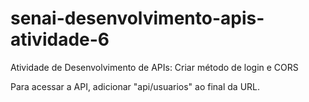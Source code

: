 # senai-desenvolvimento-apis-atividade-6
Atividade de Desenvolvimento de APIs: Criar método de login e CORS

Para acessar a API, adicionar "api/usuarios" ao final da URL.
